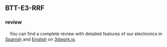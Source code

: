 ## BTT-E3-RRF

### review
　You can find a complete review with detailed features of our electronics in [Spanish](https://3dwork.io/bigtreetech-e3-rrf) and [English](https://3dwork.io/en/bigtreetech-e3-rrf) on [3dwork.io](https://3dwork.io/).
